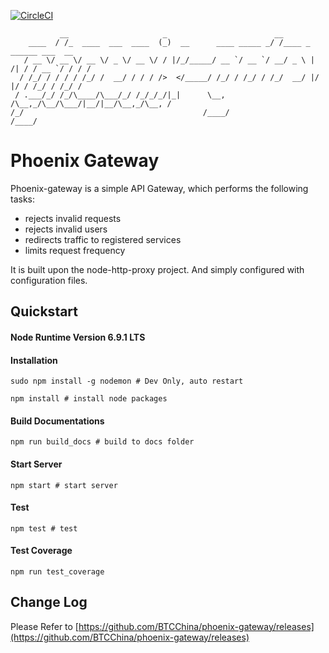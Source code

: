 [![CircleCI](https://circleci.com/gh/BTCChina/phoenix-gateway/tree/dev.svg?style=shield&circle-token=45015a30fe553940bcc3267a691ce2a2a5857ae6)](https://circleci.com/gh/BTCChina/phoenix-gateway/tree/dev)

```
           __                     _                        __                          
    ____  / /_  ____  ___  ____  (_)  __      ____ _____ _/ /____ _      ______ ___  __
   / __ \/ __ \/ __ \/ _ \/ __ \/ / |/_/_____/ __ `/ __ `/ __/ _ \ | /| / / __ `/ / / /
  / /_/ / / / / /_/ /  __/ / / / />  </_____/ /_/ / /_/ / /_/  __/ |/ |/ / /_/ / /_/ / 
 / .___/_/ /_/\____/\___/_/ /_/_/_/|_|      \__, /\__,_/\__/\___/|__/|__/\__,_/\__, /  
/_/                                        /____/                             /____/   
```

# Phoenix Gateway

Phoenix-gateway is a simple API Gateway, which performs the following tasks:
- rejects invalid requests
- rejects invalid users
- redirects traffic to registered services
- limits request frequency

It is built upon the node-http-proxy project. And simply configured with configuration files.

## Quickstart
#### Node Runtime Version 6.9.1 LTS
#### Installation
```shell
sudo npm install -g nodemon # Dev Only, auto restart
```
```shell
npm install # install node packages
```

#### Build Documentations
```shell
npm run build_docs # build to docs folder
```
#### Start Server
```shell
npm start # start server
```
#### Test
```shell
npm test # test
```
#### Test Coverage
```shell
npm run test_coverage
```

## Change Log
Please Refer to [https://github.com/BTCChina/phoenix-gateway/releases](https://github.com/BTCChina/phoenix-gateway/releases)